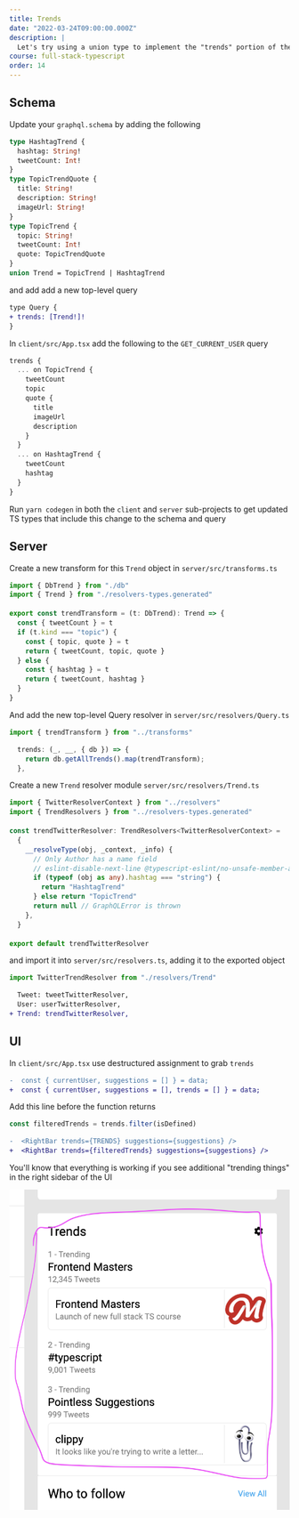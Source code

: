 ```yaml
---
title: Trends
date: "2022-03-24T09:00:00.000Z"
description: |
  Let's try using a union type to implement the "trends" portion of the sidebar in the twitter UI
course: full-stack-typescript
order: 14
---
```


## Schema

Update your `graphql.schema` by adding the following

```graphql
type HashtagTrend {
  hashtag: String!
  tweetCount: Int!
}
type TopicTrendQuote {
  title: String!
  description: String!
  imageUrl: String!
}
type TopicTrend {
  topic: String!
  tweetCount: Int!
  quote: TopicTrendQuote
}
union Trend = TopicTrend | HashtagTrend
```

and add add a new top-level query

```diff
type Query {
+ trends: [Trend!]!
}
```

In `client/src/App.tsx` add the following to the `GET_CURRENT_USER` query

```ts
trends {
  ... on TopicTrend {
    tweetCount
    topic
    quote {
      title
      imageUrl
      description
    }
  }
  ... on HashtagTrend {
    tweetCount
    hashtag
  }
}
```

Run `yarn codegen` in both the `client` and `server` sub-projects to get
updated TS types that include this change to the schema and query

## Server

Create a new transform for this `Trend` object in `server/src/transforms.ts`

```ts
import { DbTrend } from "./db"
import { Trend } from "./resolvers-types.generated"

export const trendTransform = (t: DbTrend): Trend => {
  const { tweetCount } = t
  if (t.kind === "topic") {
    const { topic, quote } = t
    return { tweetCount, topic, quote }
  } else {
    const { hashtag } = t
    return { tweetCount, hashtag }
  }
}
```

And add the new top-level Query resolver in `server/src/resolvers/Query.ts`

```ts
import { trendTransform } from "../transforms"
```

```ts
  trends: (_, __, { db }) => {
    return db.getAllTrends().map(trendTransform);
  },

```

Create a new `Trend` resolver module `server/src/resolvers/Trend.ts`

```ts
import { TwitterResolverContext } from "../resolvers"
import { TrendResolvers } from "../resolvers-types.generated"

const trendTwitterResolver: TrendResolvers<TwitterResolverContext> =
  {
    __resolveType(obj, _context, _info) {
      // Only Author has a name field
      // eslint-disable-next-line @typescript-eslint/no-unsafe-member-access, @typescript-eslint/no-explicit-any
      if (typeof (obj as any).hashtag === "string") {
        return "HashtagTrend"
      } else return "TopicTrend"
      return null // GraphQLError is thrown
    },
  }

export default trendTwitterResolver
```

and import it into `server/src/resolvers.ts`, adding it to the exported object

```ts
import TwitterTrendResolver from "./resolvers/Trend"
```

```diff
  Tweet: tweetTwitterResolver,
  User: userTwitterResolver,
+ Trend: trendTwitterResolver,
```

## UI

In `client/src/App.tsx` use destructured assignment to grab `trends`

```diff
-  const { currentUser, suggestions = [] } = data;
+  const { currentUser, suggestions = [], trends = [] } = data;
```

Add this line before the function returns

```ts
const filteredTrends = trends.filter(isDefined)
```

```diff
-  <RightBar trends={TRENDS} suggestions={suggestions} />
+  <RightBar trends={filteredTrends} suggestions={suggestions} />
```

You'll know that everything is working if you see additional "trending things" in the right sidebar of the UI

![trends](./trends.png)
